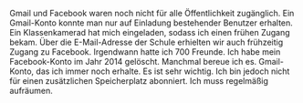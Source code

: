 Gmail und Facebook waren noch nicht für alle Öffentlichkeit zugänglich. Ein Gmail-Konto konnte man nur auf Einladung bestehender Benutzer erhalten. Ein Klassenkamerad hat mich eingeladen, sodass ich einen frühen Zugang bekam. Über die E-Mail-Adresse der Schule erhielten wir auch frühzeitig Zugang zu Facebook. Irgendwann hatte ich 700 Freunde. Ich habe mein Facebook-Konto im Jahr 2014 gelöscht. Manchmal bereue ich es. Gmail-Konto, das ich immer noch erhalte. Es ist sehr wichtig. Ich bin jedoch nicht für einen zusätzlichen Speicherplatz abonniert. Ich muss regelmäßig aufräumen.
